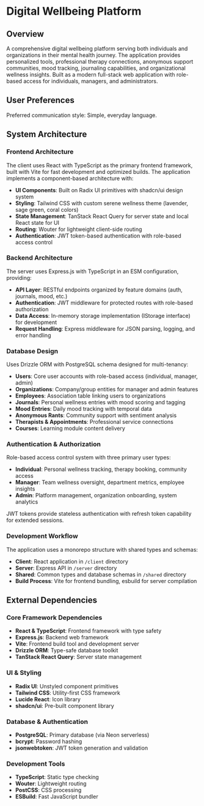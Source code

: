 # Digital Wellbeing Platform

## Overview

A comprehensive digital wellbeing platform serving both individuals and organizations in their mental health journey. The application provides personalized tools, professional therapy connections, anonymous support communities, mood tracking, journaling capabilities, and organizational wellness insights. Built as a modern full-stack web application with role-based access for individuals, managers, and administrators.

## User Preferences

Preferred communication style: Simple, everyday language.

## System Architecture

### Frontend Architecture
The client uses React with TypeScript as the primary frontend framework, built with Vite for fast development and optimized builds. The application implements a component-based architecture with:

- **UI Components**: Built on Radix UI primitives with shadcn/ui design system
- **Styling**: Tailwind CSS with custom serene wellness theme (lavender, sage green, coral colors)
- **State Management**: TanStack React Query for server state and local React state for UI
- **Routing**: Wouter for lightweight client-side routing
- **Authentication**: JWT token-based authentication with role-based access control

### Backend Architecture
The server uses Express.js with TypeScript in an ESM configuration, providing:

- **API Layer**: RESTful endpoints organized by feature domains (auth, journals, mood, etc.)
- **Authentication**: JWT middleware for protected routes with role-based authorization
- **Data Access**: In-memory storage implementation (IStorage interface) for development
- **Request Handling**: Express middleware for JSON parsing, logging, and error handling

### Database Design
Uses Drizzle ORM with PostgreSQL schema designed for multi-tenancy:

- **Users**: Core user accounts with role-based access (individual, manager, admin)
- **Organizations**: Company/group entities for manager and admin features
- **Employees**: Association table linking users to organizations
- **Journals**: Personal wellness entries with mood scoring and tagging
- **Mood Entries**: Daily mood tracking with temporal data
- **Anonymous Rants**: Community support with sentiment analysis
- **Therapists & Appointments**: Professional service connections
- **Courses**: Learning module content delivery

### Authentication & Authorization
Role-based access control system with three primary user types:

- **Individual**: Personal wellness tracking, therapy booking, community access
- **Manager**: Team wellness oversight, department metrics, employee insights
- **Admin**: Platform management, organization onboarding, system analytics

JWT tokens provide stateless authentication with refresh token capability for extended sessions.

### Development Workflow
The application uses a monorepo structure with shared types and schemas:

- **Client**: React application in `/client` directory
- **Server**: Express API in `/server` directory  
- **Shared**: Common types and database schemas in `/shared` directory
- **Build Process**: Vite for frontend bundling, esbuild for server compilation

## External Dependencies

### Core Framework Dependencies
- **React & TypeScript**: Frontend framework with type safety
- **Express.js**: Backend web framework
- **Vite**: Frontend build tool and development server
- **Drizzle ORM**: Type-safe database toolkit
- **TanStack React Query**: Server state management

### UI & Styling
- **Radix UI**: Unstyled component primitives
- **Tailwind CSS**: Utility-first CSS framework
- **Lucide React**: Icon library
- **shadcn/ui**: Pre-built component library

### Database & Authentication
- **PostgreSQL**: Primary database (via Neon serverless)
- **bcrypt**: Password hashing
- **jsonwebtoken**: JWT token generation and validation

### Development Tools
- **TypeScript**: Static type checking
- **Wouter**: Lightweight routing
- **PostCSS**: CSS processing
- **ESBuild**: Fast JavaScript bundler